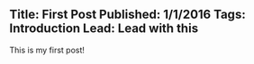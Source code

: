 Title: First Post
Published: 1/1/2016
Tags: Introduction
Lead: Lead with this
---
This is my first post!